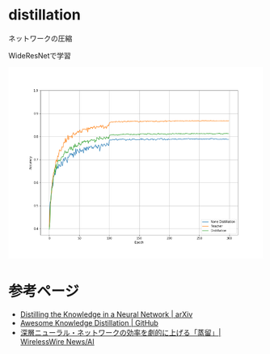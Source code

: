 # distillation
ネットワークの圧縮

WideResNetで学習

![loss](loss.png)

# 参考ページ
- [Distilling the Knowledge in a Neural Network | arXiv](https://arxiv.org/abs/1503.02531)
- [Awesome Knowledge Distillation | GitHub](https://github.com/dkozlov/awesome-knowledge-distillation)
- [深層ニューラル・ネットワークの効率を劇的に上げる「蒸留」| WirelessWire News/AI](https://wirelesswire.jp/2016/09/56757/)
